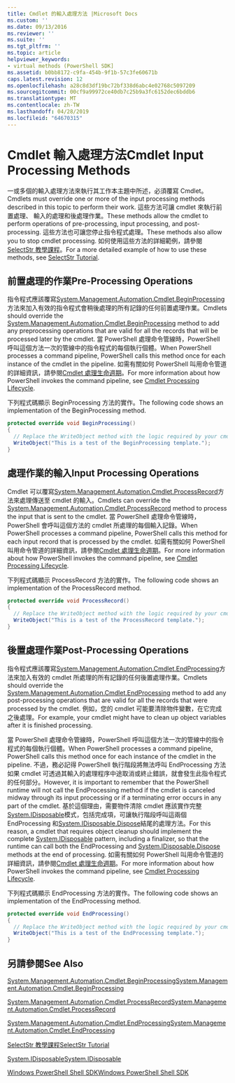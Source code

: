 ```yaml
---
title: Cmdlet 的輸入處理方法 |Microsoft Docs
ms.custom: ''
ms.date: 09/13/2016
ms.reviewer: ''
ms.suite: ''
ms.tgt_pltfrm: ''
ms.topic: article
helpviewer_keywords:
- virtual methods (PowerShell SDK]
ms.assetid: b0bb8172-c9fa-454b-9f1b-57c3fe60671b
caps.latest.revision: 12
ms.openlocfilehash: a28c8d3df19bc72bf338d6abc4e02768c5097209
ms.sourcegitcommit: 00cf9a99972ce40db7c25b9a3fc6152dec6bddb6
ms.translationtype: MT
ms.contentlocale: zh-TW
ms.lasthandoff: 04/28/2019
ms.locfileid: "64670315"
---
```

# <a name="cmdlet-input-processing-methods"></a><span data-ttu-id="5337c-102">Cmdlet 輸入處理方法</span><span class="sxs-lookup"><span data-stu-id="5337c-102">Cmdlet Input Processing Methods</span></span>

<span data-ttu-id="5337c-103">一或多個的輸入處理方法來執行其工作本主題中所述，必須覆寫 Cmdlet。</span><span class="sxs-lookup"><span data-stu-id="5337c-103">Cmdlets must override one or more of the input processing methods described in this topic to perform their work.</span></span>
<span data-ttu-id="5337c-104">這些方法可讓 cmdlet 來執行前置處理、 輸入的處理和後處理作業。</span><span class="sxs-lookup"><span data-stu-id="5337c-104">These methods allow the cmdlet to perform operations of pre-processing, input processing, and post-processing.</span></span>
<span data-ttu-id="5337c-105">這些方法也可讓您停止指令程式處理。</span><span class="sxs-lookup"><span data-stu-id="5337c-105">These methods also allow you to stop cmdlet processing.</span></span>
<span data-ttu-id="5337c-106">如何使用這些方法的詳細範例，請參閱[SelectStr 教學課程](selectstr-tutorial.md)。</span><span class="sxs-lookup"><span data-stu-id="5337c-106">For a more detailed example of how to use these methods, see [SelectStr Tutorial](selectstr-tutorial.md).</span></span>

## <a name="pre-processing-operations"></a><span data-ttu-id="5337c-107">前置處理的作業</span><span class="sxs-lookup"><span data-stu-id="5337c-107">Pre-Processing Operations</span></span>

<span data-ttu-id="5337c-108">指令程式應該覆寫[System.Management.Automation.Cmdlet.BeginProcessing](/dotnet/api/System.Management.Automation.Cmdlet.BeginProcessing)方法來加入有效的指令程式會稍後處理的所有記錄的任何前置處理作業。</span><span class="sxs-lookup"><span data-stu-id="5337c-108">Cmdlets should override the [System.Management.Automation.Cmdlet.BeginProcessing](/dotnet/api/System.Management.Automation.Cmdlet.BeginProcessing) method to add any preprocessing operations that are valid for all the records that will be processed later by the cmdlet.</span></span>
<span data-ttu-id="5337c-109">當 PowerShell 處理命令管線時，PowerShell 呼叫這個方法一次的管線中的指令程式的每個執行個體。</span><span class="sxs-lookup"><span data-stu-id="5337c-109">When PowerShell processes a command pipeline, PowerShell calls this method once for each instance of the cmdlet in the pipeline.</span></span>
<span data-ttu-id="5337c-110">如需有關如何 PowerShell 叫用命令管道的詳細資訊，請參閱[Cmdlet 處理生命週期](/previous-versions/ms714429(v=vs.85))。</span><span class="sxs-lookup"><span data-stu-id="5337c-110">For more information about how PowerShell invokes the command pipeline, see [Cmdlet Processing Lifecycle](/previous-versions/ms714429(v=vs.85)).</span></span>

<span data-ttu-id="5337c-111">下列程式碼顯示 BeginProcessing 方法的實作。</span><span class="sxs-lookup"><span data-stu-id="5337c-111">The following code shows an implementation of the BeginProcessing method.</span></span>

```csharp
protected override void BeginProcessing()
{
  // Replace the WriteObject method with the logic required by your cmdlet.
  WriteObject("This is a test of the BeginProcessing template.");
}
```

## <a name="input-processing-operations"></a><span data-ttu-id="5337c-112">處理作業的輸入</span><span class="sxs-lookup"><span data-stu-id="5337c-112">Input Processing Operations</span></span>

<span data-ttu-id="5337c-113">Cmdlet 可以覆寫[System.Management.Automation.Cmdlet.ProcessRecord](/dotnet/api/System.Management.Automation.Cmdlet.ProcessRecord)方法來處理傳送至 cmdlet 的輸入。</span><span class="sxs-lookup"><span data-stu-id="5337c-113">Cmdlets can override the [System.Management.Automation.Cmdlet.ProcessRecord](/dotnet/api/System.Management.Automation.Cmdlet.ProcessRecord) method to process the input that is sent to the cmdlet.</span></span>
<span data-ttu-id="5337c-114">當 PowerShell 處理命令管線時，PowerShell 會呼叫這個方法的 cmdlet 所處理的每個輸入記錄。</span><span class="sxs-lookup"><span data-stu-id="5337c-114">When PowerShell processes a command pipeline, PowerShell calls this method for each input record that is processed by the cmdlet.</span></span>
<span data-ttu-id="5337c-115">如需有關如何 PowerShell 叫用命令管道的詳細資訊，請參閱[Cmdlet 處理生命週期](/previous-versions/ms714429(v=vs.85))。</span><span class="sxs-lookup"><span data-stu-id="5337c-115">For more information about how PowerShell invokes the command pipeline, see [Cmdlet Processing Lifecycle](/previous-versions/ms714429(v=vs.85)).</span></span>

<span data-ttu-id="5337c-116">下列程式碼顯示 ProcessRecord 方法的實作。</span><span class="sxs-lookup"><span data-stu-id="5337c-116">The following code shows an implementation of the ProcessRecord method.</span></span>

```csharp
protected override void ProcessRecord()
{
  // Replace the WriteObject method with the logic required by your cmdlet.
  WriteObject("This is a test of the ProcessRecord template.");
}
```

## <a name="post-processing-operations"></a><span data-ttu-id="5337c-117">後置處理作業</span><span class="sxs-lookup"><span data-stu-id="5337c-117">Post-Processing Operations</span></span>

<span data-ttu-id="5337c-118">指令程式應該覆寫[System.Management.Automation.Cmdlet.EndProcessing](/dotnet/api/System.Management.Automation.Cmdlet.EndProcessing)方法來加入有效的 cmdlet 所處理的所有記錄的任何後置處理作業。</span><span class="sxs-lookup"><span data-stu-id="5337c-118">Cmdlets should override the [System.Management.Automation.Cmdlet.EndProcessing](/dotnet/api/System.Management.Automation.Cmdlet.EndProcessing) method to add any post-processing operations that are valid for all the records that were processed by the cmdlet.</span></span>
<span data-ttu-id="5337c-119">例如，您的 cmdlet 可能要清除物件變數，在它完成之後處理。</span><span class="sxs-lookup"><span data-stu-id="5337c-119">For example, your cmdlet might have to clean up object variables after it is finished processing.</span></span>

<span data-ttu-id="5337c-120">當 PowerShell 處理命令管線時，PowerShell 呼叫這個方法一次的管線中的指令程式的每個執行個體。</span><span class="sxs-lookup"><span data-stu-id="5337c-120">When PowerShell processes a command pipeline, PowerShell calls this method once for each instance of the cmdlet in the pipeline.</span></span>
<span data-ttu-id="5337c-121">不過，務必記得 PowerShell 執行階段將無法呼叫 EndProcessing 方法如果 cmdlet 可透過其輸入的處理程序中途取消或終止錯誤，就會發生此指令程式的任何部分。</span><span class="sxs-lookup"><span data-stu-id="5337c-121">However, it is important to remember that the PowerShell runtime will not call the EndProcessing method if the cmdlet is canceled midway through its input processing or if a terminating error occurs in any part of the cmdlet.</span></span>
<span data-ttu-id="5337c-122">基於這個理由，需要物件清除 cmdlet 應該實作完整[System.IDisposable](/dotnet/api/System.IDisposable)模式，包括完成項，可讓執行階段呼叫這兩個 EndProcessing 和[System.IDisposable.Dispose](/dotnet/api/System.IDisposable.Dispose)結尾的處理方法。</span><span class="sxs-lookup"><span data-stu-id="5337c-122">For this reason, a cmdlet that requires object cleanup should implement the complete [System.IDisposable](/dotnet/api/System.IDisposable) pattern, including a finalizer, so that the runtime can call both the EndProcessing and [System.IDisposable.Dispose](/dotnet/api/System.IDisposable.Dispose) methods at the end of processing.</span></span>
<span data-ttu-id="5337c-123">如需有關如何 PowerShell 叫用命令管道的詳細資訊，請參閱[Cmdlet 處理生命週期](/previous-versions/ms714429(v=vs.85))。</span><span class="sxs-lookup"><span data-stu-id="5337c-123">For more information about how PowerShell invokes the command pipeline, see [Cmdlet Processing Lifecycle](/previous-versions/ms714429(v=vs.85)).</span></span>

<span data-ttu-id="5337c-124">下列程式碼顯示 EndProcessing 方法的實作。</span><span class="sxs-lookup"><span data-stu-id="5337c-124">The following code shows an implementation of the EndProcessing method.</span></span>

```csharp
protected override void EndProcessing()
{
  // Replace the WriteObject method with the logic required by your cmdlet.
  WriteObject("This is a test of the EndProcessing template.");
}
```

## <a name="see-also"></a><span data-ttu-id="5337c-125">另請參閱</span><span class="sxs-lookup"><span data-stu-id="5337c-125">See Also</span></span>

[<span data-ttu-id="5337c-126">System.Management.Automation.Cmdlet.BeginProcessing</span><span class="sxs-lookup"><span data-stu-id="5337c-126">System.Management.Automation.Cmdlet.BeginProcessing</span></span>](/dotnet/api/System.Management.Automation.Cmdlet.BeginProcessing)

[<span data-ttu-id="5337c-127">System.Management.Automation.Cmdlet.ProcessRecord</span><span class="sxs-lookup"><span data-stu-id="5337c-127">System.Management.Automation.Cmdlet.ProcessRecord</span></span>](/dotnet/api/System.Management.Automation.Cmdlet.ProcessRecord)

[<span data-ttu-id="5337c-128">System.Management.Automation.Cmdlet.EndProcessing</span><span class="sxs-lookup"><span data-stu-id="5337c-128">System.Management.Automation.Cmdlet.EndProcessing</span></span>](/dotnet/api/System.Management.Automation.Cmdlet.EndProcessing)

[<span data-ttu-id="5337c-129">SelectStr 教學課程</span><span class="sxs-lookup"><span data-stu-id="5337c-129">SelectStr Tutorial</span></span>](selectstr-tutorial.md)

[<span data-ttu-id="5337c-130">System.IDisposable</span><span class="sxs-lookup"><span data-stu-id="5337c-130">System.IDisposable</span></span>](/dotnet/api/System.IDisposable)

[<span data-ttu-id="5337c-131">Windows PowerShell Shell SDK</span><span class="sxs-lookup"><span data-stu-id="5337c-131">Windows PowerShell Shell SDK</span></span>](../windows-powershell-reference.md)
